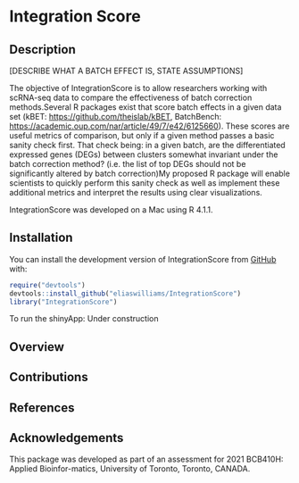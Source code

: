 
<!-- README.md is generated from README.Rmd. Please edit that file -->

# Integration Score

<!-- badges: start -->
<!-- badges: end -->

## Description

\[DESCRIBE WHAT A BATCH EFFECT IS, STATE ASSUMPTIONS\]

The objective of IntegrationScore is to allow researchers working with
scRNA-seq data to compare the effectiveness of batch correction
methods.Several R packages exist that score batch effects in a given
data set (kBET: <https://github.com/theislab/kBET>, BatchBench:
<https://academic.oup.com/nar/article/49/7/e42/6125660>). These scores
are useful metrics of comparison, but only if a given method passes a
basic sanity check first. That check being: in a given batch, are the
differentiated expressed genes (DEGs) between clusters somewhat
invariant under the batch correction method? (i.e. the list of top DEGs
should not be significantly altered by batch correction)My proposed R
package will enable scientists to quickly perform this sanity check as
well as implement these additional metrics and interpret the results
using clear visualizations.

IntegrationScore was developed on a Mac using R 4.1.1.

## Installation

You can install the development version of IntegrationScore from
[GitHub](https://github.com/) with:

``` r
require("devtools")
devtools::install_github("eliaswilliams/IntegrationScore")
library("IntegrationScore")
```

To run the shinyApp: Under construction

## Overview

## Contributions

## References

## Acknowledgements

This package was developed as part of an assessment for 2021 BCB410H:
Applied Bioinfor-matics, University of Toronto, Toronto, CANADA.
